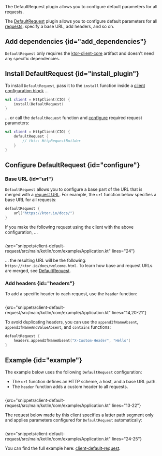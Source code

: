 [//]: # (title: Default request)

<microformat>
<var name="example_name" value="client-default-request"/>
<include src="lib.xml" include-id="download_example"/>
</microformat>

<excerpt>
The DefaultRequest plugin allows you to configure default parameters for all requests.
</excerpt>

The [DefaultRequest](https://api.ktor.io/ktor-client/ktor-client-core/io.ktor.client.plugins/-default-request/index.html) plugin allows you to configure default parameters for all [requests](request.md): specify a base URL, add headers, and so on.


## Add dependencies {id="add_dependencies"}

`DefaultRequest` only requires the [ktor-client-core](client-dependencies.md) artifact and doesn't need any specific dependencies.


## Install DefaultRequest {id="install_plugin"}

To install `DefaultRequest`, pass it to the `install` function inside a [client configuration block](create-client.md#configure-client) ...
```kotlin
val client = HttpClient(CIO) {
    install(DefaultRequest)
}
```

... or call the `defaultRequest` function and [configure](#configure) required request parameters:

```kotlin
val client = HttpClient(CIO) {
    defaultRequest {
        // this: HttpRequestBuilder
    }
}
```

## Configure DefaultRequest {id="configure"}

### Base URL {id="url"}

`DefaultRequest` allows you to configure a base part of the URL that is merged with a [request URL](request.md#url).
For example, the `url` function below specifies a base URL for all requests:

```kotlin
defaultRequest {
    url("https://ktor.io/docs/")
}
```

If you make the following request using the client with the above configuration, ...

```kotlin
```
{src="snippets/client-default-request/src/main/kotlin/com/example/Application.kt" lines="24"}

... the resulting URL will be the following: `https://ktor.io/docs/welcome.html`.
To learn how base and request URLs are merged, see [DefaultRequest](https://api.ktor.io/ktor-client/ktor-client-core/io.ktor.client.plugins/-default-request/index.html).



### Add headers {id="headers"}

To add a specific header to each request, use the `header` function:

```kotlin
```
{src="snippets/client-default-request/src/main/kotlin/com/example/Application.kt" lines="14,20-21"}

To avoid duplicating headers, you can use the `appendIfNameAbsent`, `appendIfNameAndValueAbsent`, and `contains` functions:

```kotlin
defaultRequest {
    headers.appendIfNameAbsent("X-Custom-Header", "Hello")
}
```

## Example {id="example"}

The example below uses the following `DefaultRequest` configuration:
* The `url` function defines an HTTP scheme, a host, and a base URL path.
* The `header` function adds a custom header to all requests.

```kotlin
```
{src="snippets/client-default-request/src/main/kotlin/com/example/Application.kt" lines="13-22"}

The request below made by this client specifies a latter path segment only and applies parameters configured for `DefaultRequest` automatically:

```kotlin
```
{src="snippets/client-default-request/src/main/kotlin/com/example/Application.kt" lines="24-25"}

You can find the full example here: [client-default-request](https://github.com/ktorio/ktor-documentation/tree/%current-branch%/codeSnippets/snippets/client-default-request).






